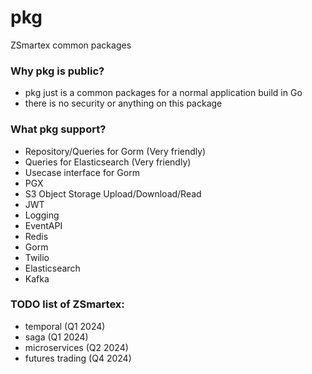# pkg

ZSmartex common packages

### Why pkg is public?
- pkg just is a common packages for a normal application build in Go
- there is no security or anything on this package

### What pkg support?
- Repository/Queries for Gorm (Very friendly)
- Queries for Elasticsearch (Very friendly)
- Usecase interface for Gorm
- PGX
- S3 Object Storage Upload/Download/Read
- JWT
- Logging
- EventAPI
- Redis
- Gorm
- Twilio
- Elasticsearch
- Kafka

### TODO list of ZSmartex:
- temporal (Q1 2024)
- saga (Q1 2024)
- microservices (Q2 2024)
- futures trading (Q4 2024)
